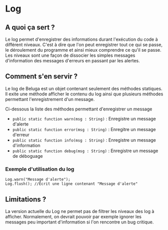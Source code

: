 # Log #

## A quoi ça sert ? ##

Le log permet d'enregistrer des informations durant l'exécution du code à différent niveaux. C'est à dire que l'on peut enregistrer tout ce qui se passe, le déroulement du programme et ainsi mieux comprendre ce qu'il se passe. Les niveaux sont une façon de dissocier les simples messages d'information des messages d'erreurs en passant par les alertes.

## Comment s'en servir ? ##

Le log de Beluga est un objet contenant seulement des méthodes statiques. Il exite une méthode afficher le contenu du log ainsi que plusieurs méthodes permettant l'enregistrement d'un message.

Ci-dessous la liste des méthodes permettant d'enregistrer un message

 * `public static function warn(msg : String)` : Enregistre un message d'alerte
 * `public static function error(msg : String)` : Enregitre un message d'erreur
 * `public static function info(msg : String)` : Enregistre un message d'information
 * `public static function debug(msg : String)` : Enregistre un message de déboguage

### Exemple d'utilisation du log ###

	Log.warn("Message d'alerte");
	Log.flush(); //Écrit une ligne contenant "Message d'alerte"

## Limitations ? ##

La version actuelle du Log ne permet pas de filtrer les niveaux des log à afficher. Normalement, on devrait pouvoir par exemple ignorer les messages peu important d'information si l'on rencontre un bug critique.